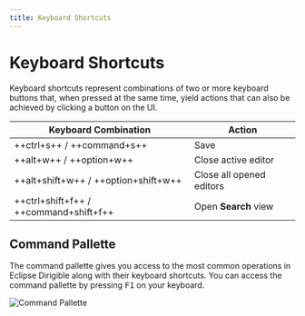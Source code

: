 ```yaml
---
title: Keyboard Shortcuts
---
```


Keyboard Shortcuts
===

Keyboard shortcuts represent combinations of two or more keyboard buttons that, when pressed at the same time, yield actions that can also be achieved by clicking a button on the UI.


|      Keyboard Combination   | Action |
| ------------- |-------------|
| ++ctrl+s++  / ++command+s++    | Save |
| ++alt+w++  /  ++option+w++      | Close active editor |
| ++alt+shift+w++  /  ++option+shift+w++ | Close all opened editors |
| ++ctrl+shift+f++  /  ++command+shift+f++ | Open **Search** view |


## Command Pallette

The command pallette gives you access to the most common operations in Eclipse Dirigible along with their keyboard shortcuts. You can access the command pallette by pressing <kbd>F1</kbd> on your keyboard.

    
![Command Pallette](../../../images/command_pallette.png)